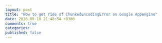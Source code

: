 ```yaml
---
layout: post
title: "How to get ride of ChunkedEncodingError on Google Appengine"
date: 2016-09-18 21:48:54 +0300
comments: true
categories: 
published: false
---
```


